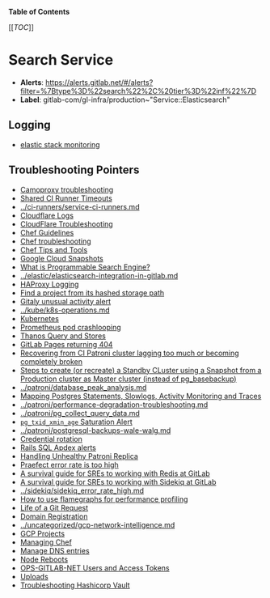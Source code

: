 <!-- MARKER: do not edit this section directly. Edit services/service-catalog.yml then run scripts/generate-docs -->

**Table of Contents**

[[_TOC_]]

# Search Service

* **Alerts**: <https://alerts.gitlab.net/#/alerts?filter=%7Btype%3D%22search%22%2C%20tier%3D%22inf%22%7D>
* **Label**: gitlab-com/gl-infra/production~"Service::Elasticsearch"

## Logging

* [elastic stack monitoring](https://00a4ef3362214c44a044feaa539b4686.us-central1.gcp.cloud.es.io:9243/app/monitoring#/overview?_g=(cluster_uuid:D31oWYIkTUWCDPHigrPwHg))

## Troubleshooting Pointers

* [Camoproxy troubleshooting](../camoproxy/camoproxy.md)
* [Shared CI Runner Timeouts](../ci-runners/ci-runner-timeouts.md)
* [../ci-runners/service-ci-runners.md](../ci-runners/service-ci-runners.md)
* [Cloudflare Logs](../cloudflare/logging.md)
* [CloudFlare Troubleshooting](../cloudflare/troubleshooting.md)
* [Chef Guidelines](../config_management/chef-guidelines.md)
* [Chef troubleshooting](../config_management/chef-troubleshooting.md)
* [Chef Tips and Tools](../config_management/chef-workflow.md)
* [Google Cloud Snapshots](../disaster-recovery/gcp-snapshots.md)
* [What is Programmable Search Engine?](../docs.gitlab.com/programmableSearch.md)
* [../elastic/elasticsearch-integration-in-gitlab.md](../elastic/elasticsearch-integration-in-gitlab.md)
* [HAProxy Logging](../frontend/haproxy-logging.md)
* [Find a project from its hashed storage path](../gitaly/find-project-from-hashed-storage.md)
* [Gitaly unusual activity alert](../gitaly/gitaly-unusual-activity.md)
* [../kube/k8s-operations.md](../kube/k8s-operations.md)
* [Kubernetes](../kube/kubernetes.md)
* [Prometheus pod crashlooping](../monitoring/prometheus-pod-crashlooping.md)
* [Thanos Query and Stores](../monitoring/thanos-query.md)
* [GitLab Pages returning 404](../pages/gitlab-pages.md)
* [Recovering from CI Patroni cluster lagging too much or becoming completely broken](../patroni-ci/recovering_patroni_ci_intense_lagging_or_replication_stopped.md)
* [Steps to create (or recreate) a Standby CLuster using a Snapshot from a Production cluster as Master cluster (instead of pg_basebackup)](../patroni/build_cluster_from_snapshot.md)
* [../patroni/database_peak_analysis.md](../patroni/database_peak_analysis.md)
* [Mapping Postgres Statements, Slowlogs, Activity Monitoring and Traces](../patroni/mapping_statements.md)
* [../patroni/performance-degradation-troubleshooting.md](../patroni/performance-degradation-troubleshooting.md)
* [../patroni/pg_collect_query_data.md](../patroni/pg_collect_query_data.md)
* [`pg_txid_xmin_age` Saturation Alert](../patroni/pg_xid_xmin_age_alert.md)
* [../patroni/postgresql-backups-wale-walg.md](../patroni/postgresql-backups-wale-walg.md)
* [Credential rotation](../patroni/postgresql-role-credential-rotation.md)
* [Rails SQL Apdex alerts](../patroni/rails-sql-apdex-slow.md)
* [Handling Unhealthy Patroni Replica](../patroni/unhealthy_patroni_node_handling.md)
* [Praefect error rate is too high](../praefect/praefect-error-rate.md)
* [A survival guide for SREs to working with Redis at GitLab](../redis/redis-survival-guide-for-sres.md)
* [A survival guide for SREs to working with Sidekiq at GitLab](../sidekiq/sidekiq-survival-guide-for-sres.md)
* [../sidekiq/sidekiq_error_rate_high.md](../sidekiq/sidekiq_error_rate_high.md)
* [How to use flamegraphs for performance profiling](../tutorials/how_to_use_flamegraphs_for_perf_profiling.md)
* [Life of a Git Request](../tutorials/overview_life_of_a_git_request.md)
* [Domain Registration](../uncategorized/domain-registration.md)
* [../uncategorized/gcp-network-intelligence.md](../uncategorized/gcp-network-intelligence.md)
* [GCP Projects](../uncategorized/gcp-project.md)
* [Managing Chef](../uncategorized/manage-chef.md)
* [Manage DNS entries](../uncategorized/manage-dns-entries.md)
* [Node Reboots](../uncategorized/node-reboots.md)
* [OPS-GITLAB-NET Users and Access Tokens](../uncategorized/ops-gitlab-net-pat.md)
* [Uploads](../uncategorized/uploads.md)
* [Troubleshooting Hashicorp Vault](../vault/troubleshooting.md)
<!-- END_MARKER -->

<!-- ## Summary -->

<!-- ## Architecture -->

<!-- ## Performance -->

<!-- ## Scalability -->

<!-- ## Availability -->

<!-- ## Durability -->

<!-- ## Security/Compliance -->

<!-- ## Monitoring/Alerting -->

<!-- ## Links to further Documentation -->
